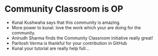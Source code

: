 # Community Classroom is OP

- Kunal Kushwaha says that this community is amazing.
- More power to kunal. love the work which your are doing for the community.
- Anirudh Sharma finds the Community Classroom initiative really great!
- Paritosh Verma is thankful for your contribution in GitHub
- Kunal your tutorial are really help full...
